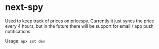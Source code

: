 # next-spy

Used to keep track of prices on pricespy. Currently it just syncs the price every 4 hours, but in the future there will be support for email / app push notifications.

Usage: `npx sst dev`